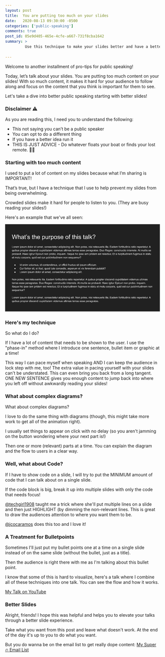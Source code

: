 ```yaml
---
layout: post
title:  You are putting too much on your slides
date:   2020-08-13 09:30:00 -0500
categories: ['public-speaking']
comments: true
post_id: 05e9d405-465e-4cfe-a667-731f8cba1642
summary: >
         Use this technique to make your slides better and have a better talk in general.

---
```


Welcome to another installment of pro-tips for public speaking!

Today, let’s talk about your slides. You are putting too much content on your slides! With so much content, it makes it hard for your audience to follow along and focus on the content that you think is important for them to see.

Let's take a dive into better public speaking starting with better slides!

### Disclaimer ⚠
As you are reading this, I need you to understand the following:

- This not saying you can’t be a public speaker
- You can opt to do a different thing
- If you have a better idea run it
- THIS IS JUST ADVICE - Do whatever floats your boat or finds your lost remote. ✌🏾

### Starting with too much content

I used to put a lot of content on my slides because what I’m sharing is IMPORTANT!

That’s true, but I have a technique that I use to help prevent my slides from being overwhelming.

Crowded slides make it hard for people to listen to you. (They are busy reading your slides!)

Here's an example that we've all seen:

![A powerpoint slide with too much content on it to the point where the audience can't focus on the speaker](/public/images/overloaded-slides.png)

### Here's my technique
So what do I do?

If I have a lot of content that needs to be shown to the user. I use the "phase-in" method where I introduce one sentence, bullet item or graphic at a time!

This way I can pace myself when speaking AND I can keep the audience in lock step with me, too! The extra value in pacing yourself with your slides can't be understated. This can even bring you back from a long tangent. ONE NEW SENTENCE gives you enough content to jump back into where you left off without awkwardly reading your slides!

### What about complex diagrams?
What about complex diagrams?

I love to do the same thing with diagrams (though, this might take more work to get all of the animation right).

I usually set things to appear on click with no delay (so you aren't jamming on the button wondering where your next part is!)

Then one or more (relevant) parts at a time. You can explain the diagram and the flow to users in a clear way.

### Well, what about Code?
If I have to show code on a slide, I will try to put the MINIMUM amount of code that I can talk about on a single slide.

If the code block is big, break it up into multiple slides with only the code that needs focus!

[@techgirl1908](https://twitter.com/techgirl1908) taught me a trick where she'll put multiple lines on a slide and then just HIGHLIGHT (by dimming the non-relevant lines. This is great to draw the audiences attention to where you want them to be.

[@jcocaramos](@jcocaramos) does this too and I love it!

### A Treatment for Bulletpoints
Sometimes I'll just put my bullet points one at a time on a single slide instead of on the same slide (without the bullet, just as a title).

Then the audience is right there with me as I'm talking about this bullet point.

I know that some of this is hard to visualize, here's a talk where I combine all of these techniques into one talk. You can see the flow and how it works.

[My Talk on YouTube](https://youtube.com/watch?v=8cd8mFz9NP0)

### Better Slides
Alright, friends! I hope this was helpful and helps you to elevate your talks through a better slide experience.

Take what you want from this post and leave what doesn't work. At the end of the day it's up to you to do what you want.

But you do wanna be on the email list to get really dope content: [My Super 🔥 Email List](https://marktechson.dev/welcome)